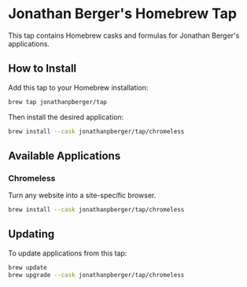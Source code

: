 # Jonathan Berger's Homebrew Tap

This tap contains Homebrew casks and formulas for Jonathan Berger's applications.

## How to Install

Add this tap to your Homebrew installation:

```bash
brew tap jonathanpberger/tap
```

Then install the desired application:

```bash
brew install --cask jonathanpberger/tap/chromeless
```

## Available Applications

### Chromeless

Turn any website into a site-specific browser.

```bash
brew install --cask jonathanpberger/tap/chromeless
```

## Updating

To update applications from this tap:

```bash
brew update
brew upgrade --cask jonathanpberger/tap/chromeless
```